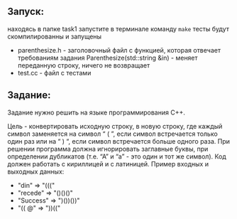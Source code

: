## Запуск:
находясь в папке task1 запустите в терминале команду ```make``` тесты будут скомпилированны и запущены
- parenthesize.h - заголовочный файл с функцией, которая отвечает требованиям задания
Parenthesize(std::string &in) - меняет переданную строку, ничего не возвращает
- test.cc - файл с тестами
## Задание:
Задание нужно решить на языке программирования С++.

Цель - конвертировать исходную строку, в новую строку, где каждый символ заменяется на символ 
“ ( ”, если символ встречается только один раз или на “ ) “, если символ встречается больше одного раза. При решении программа должна игнорировать заглавные буквы, при определении дубликатов (т.е. “А” и “а” - это один и тот же символ). Код должен работать с кириллицей и с латиницей. 
Пример входных и выходных данных:
- "din"      =>  "((("
- "recede"   =>  "()()()"
- "Success"  =>  ")())())"
- "(( @"     =>  "))(("

